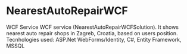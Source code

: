 # NearestAutoRepairWCF
WCF Service
WCF service (NearestAutoRepairWCFSolution). It shows nearest auto repair shops in Zagreb, Croatia, based on users position.
Tecnhologies used: ASP.Net WebForms/Identity, C#, Entity Framework, MSSQL
